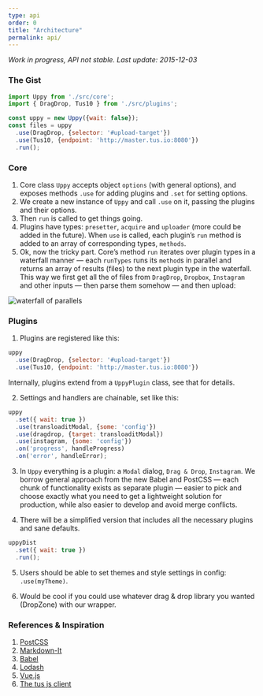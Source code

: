 ```yaml
---
type: api
order: 0
title: "Architecture"
permalink: api/
---
```


*Work in progress, API not stable. Last update: 2015-12-03*

### The Gist

``` javascript
import Uppy from './src/core';
import { DragDrop, Tus10 } from './src/plugins';

const uppy = new Uppy({wait: false});
const files = uppy
  .use(DragDrop, {selector: '#upload-target'})
  .use(Tus10, {endpoint: 'http://master.tus.io:8080'})
  .run();
```

### Core

1. Core class `Uppy` accepts object `options` (with general options), and exposes methods `.use` for adding plugins and `.set` for setting options.
2. We create a new instance of `Uppy` and call `.use` on it, passing the plugins and their options.
3. Then `run` is called to get things going.
4. Plugins have types: `presetter`, `acquire` and `uploader` (more could be added in the future). When `use` is called, each plugin’s `run` method is added to an array of corresponding types, `methods`.
5. Ok, now the tricky part. Core’s method `run` iterates over plugin types in a waterfall manner — each `runTypes`  runs its `method`s in parallel and returns an array of results (files) to the next plugin type in the waterfall. This way we first get all the of files from `DragDrop`, `Dropbox`, `Instagram` and other inputs — then parse them somehow — and then upload:

![waterfall of parallels](/images/uppy-core-plugins-architecture.jpg)

### Plugins

1. Plugins are registered like this:
```javascript
uppy
  .use(DragDrop, {selector: '#upload-target'})
  .use(Tus10, {endpoint: 'http://master.tus.io:8080'})
```

Internally, plugins extend from a `UppyPlugin` class, see that for details.


2. Settings and handlers are chainable, set like this:
```javascript
uppy
  .set({ wait: true })
  .use(transloaditModal, {some: 'config'})
  .use(dragdrop, {target: transloaditModal})
  .use(instagram, {some: 'config'})
  .on('progress', handleProgress)
  .on('error', handleError);
```

3. In `Uppy` everything is a plugin: a `Modal` dialog, `Drag & Drop`, `Instagram`. We borrow general approach from the new Babel and PostCSS — each chunk of functionality exists as separate plugin — easier to pick and choose exactly what you need to get a lightweight solution for production, while also easier to develop and avoid merge conflicts.

4. There will be a simplified version that includes all the necessary plugins and sane defaults.
```javascript
uppyDist
  .set({ wait: true })
  .run();
```

5. Users should be able to set themes and style settings in config: `.use(myTheme)`.

6. Would be cool if you could use whatever drag & drop library you wanted (DropZone) with our wrapper.

### References & Inspiration

1. [PostCSS](https://github.com/postcss/postcss/blob/master/lib/postcss.es6#L19)
2. [Markdown-It](https://github.com/markdown-it/markdown-it/blob/master/lib/index.js#L459)
3. [Babel](babeljs.io)
4. [Lodash](https://lodash.com/)
5. [Vue.js](http://vuejs.org/guide/plugins.html#Using_a_Plugin)
6. [The tus js client](https://github.com/tus/tus-js-client)
